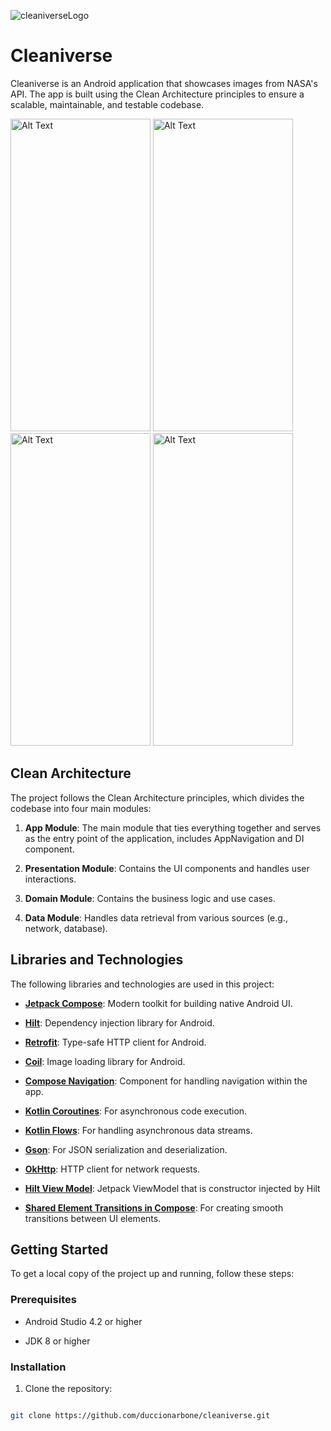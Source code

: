 ![cleaniverseLogo](https://github.com/user-attachments/assets/5364b269-9939-409f-90d2-18733193fcc7)

# Cleaniverse

Cleaniverse is an Android application that showcases images from NASA's API. The app is built using the Clean Architecture principles to ensure a scalable, maintainable, and testable codebase.

<img src="https://github.com/user-attachments/assets/2d17655d-87e7-4c7a-af91-c97115b26b23" alt="Alt Text" width="224" height="500">
<img src="https://github.com/user-attachments/assets/9a91e2b7-ef76-4db3-bf0a-2e9d1999758b" alt="Alt Text" width="224" height="500">
<img src="https://github.com/user-attachments/assets/b427f144-ecb2-4e1a-b2ab-0a72111e6011" alt="Alt Text" width="224" height="500">
<img src="https://github.com/user-attachments/assets/8a0cd6a5-fc1a-42db-b97e-02f054c240a2" alt="Alt Text" width="224" height="500">



## Clean Architecture

  

The project follows the Clean Architecture principles, which divides the codebase into four main modules:

  

1. **App Module**: The main module that ties everything together and serves as the entry point of the application, includes AppNavigation and DI component.

2.  **Presentation Module**: Contains the UI components and handles user interactions.

3.  **Domain Module**: Contains the business logic and use cases.

4.  **Data Module**: Handles data retrieval from various sources (e.g., network, database).

  

## Libraries and Technologies

  

The following libraries and technologies are used in this project:


-  **[Jetpack Compose](https://developer.android.com/develop/ui/compose/documentation)**: Modern toolkit for building native Android UI.

-  **[Hilt](https://developer.android.com/training/dependency-injection/hilt-android)**: Dependency injection library for Android.

-  **[Retrofit](https://github.com/square/retrofit)**: Type-safe HTTP client for Android.

-  **[Coil](https://coil-kt.github.io/coil/)**: Image loading library for Android.

-  **[Compose Navigation](https://developer.android.com/develop/ui/compose/navigation)**: Component for handling navigation within the app.

-  **[Kotlin Coroutines](https://developer.android.com/kotlin/coroutines)**: For asynchronous code execution.

-  **[Kotlin Flows](https://developer.android.com/kotlin/flow)**: For handling asynchronous data streams.

-  **[Gson](https://github.com/google/gson)**: For JSON serialization and deserialization.

-  **[OkHttp](https://github.com/square/okhttp)**: HTTP client for network requests.

-  **[Hilt View Model](https://dagger.dev/hilt/view-model.html)**: Jetpack ViewModel that is constructor injected by Hilt

-   **[Shared Element Transitions in Compose](https://developer.android.com/develop/ui/compose/animation/shared-elements)**: For creating smooth transitions between UI elements.

  

## Getting Started

  

To get a local copy of the project up and running, follow these steps:

  

### Prerequisites

  

- Android Studio 4.2 or higher

- JDK 8 or higher

  

### Installation

  

1. Clone the repository:

```sh

git clone https://github.com/duccionarbone/cleaniverse.git
